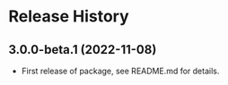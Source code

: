 # Release History

## 3.0.0-beta.1 (2022-11-08)

- First release of package, see README.md for details.

